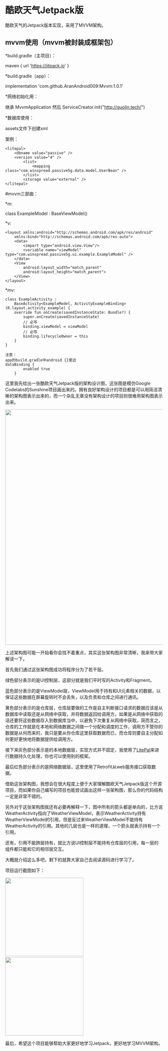 # 酷欧天气Jetpack版
酷欧天气的Jetpack版本实现，采用了MVVM架构。

## mvvm使用（mvvm被封装成框架包）

*build.gradle（主项目）：

maven { url 'https://jitpack.io' }

*build.gradle（app）：

implementation 'com.github.AranAndroid009:Mvvm:1.0.1'

*网络初始化用：

继承 MvvmApplication 然后 ServiceCreator.init("http://guolin.tech/")

*数据库使用：

assets文件下创建xml

案例：
```
<litepal>
    <dbname value="passive" />
    <version value="4" />
        <list>
            <mapping class="com.winspread.passive5g.data.model.UserBean" />   
        </list>
        <storage value="external" />
</litepal>
```
#mvvm三部曲：

*m:

class ExampleModel : BaseViewModel()

*v:
```
<layout xmlns:android="http://schemas.android.com/apk/res/android"
    xmlns:bind="http://schemas.android.com/apk/res-auto">
    <data>
        <import type="android.view.View"/>
        <variable name="viewModel" type="com.winspread.passive5g.ui.example.ExampleModel" />
    </data>
    <View
        android:layout_width="match_parent"
        android:layout_height="match_parent">
    </View>
</layout>
```
*mv:
```
class ExampleActivity :
    BaseActivity<ExampleModel, ActivityExampleBinding>(R.layout.activity_example) {
    override fun onCreate(savedInstanceState: Bundle?) {
        super.onCreate(savedInstanceState)
        // 必写
        binding.viewModel = viewModel
        // 必写
        binding.lifecycleOwner = this
    }
}

注意：
app的build.gradle中android {}里边
dataBinding {
        enabled true
    }
```

这里我先给出一张酷欧天气Jetpack版的架构设计图，这张图是模仿Google Codelabs的Sunshine项目画出来的。拥有良好架构设计的项目都是可以用简洁清晰的架构图表示出来的，而一个杂乱无章没有架构设计的项目则很难用架构图表示出来。

<img src="https://raw.githubusercontent.com/guolindev/coolweatherjetpack/master/images/architecture.jpg" width="750" />

上述架构图可能一开始看你会找不着重点，其实这张架构图非常清晰，我来带大家解读一下。

首先我们通过这张架构图成功将程序分为了若干层。

绿色部分表示的是UI控制层，这部分就是我们平时写的Activity和Fragment。

蓝色部分表示的是ViewModel层，ViewModel用于持有和UI元素相关的数据，以保证这些数据在屏幕旋转时不会丢失，以及负责和仓库之间进行通讯。

黄色部分表示的是仓库层，仓库层要做的工作是自主判断接口请求的数据应该是从数据库中读取还是从网络中获取，并将数据返回给调用方。如果是从网络中获取的话还要将这些数据存入到数据库当中，以避免下次重复从网络中获取。简而言之，仓库的工作就是在本地和网络数据之间做一个分配和调度的工作，调用方不管你的数据是从何而来的，我只是要从你仓库这里获取数据而已，而仓库则要自主分配如何更好更快地将数据提供给调用方。

接下来灰色部分表示是的本地数据层，实现方式并不固定，我使用了<a href="https://github.com/LitePalFramework/LitePal" target="_blank">LitePal</a>来进行数据持久化处理，你也可以使用别的框架。

最后红色部分表示的是网络数据层，这里使用了Retrofit从web服务接口获取数据。

借助这张架构图，我想会在很大程度上便于大家理解酷欧天气Jetpack版这个开源项目，而如果你自己编写的项目也能尝试画出这样一张架构图，那么你的代码结构一定是非常不错的。

另外对于这张架构图我还有必要再解释一下，图中所有的箭头都是单向的，比方说WeatherActivity指向了WeatherViewModel，表示WeatherActivity持有WeatherViewModel的引用，但是反过来WeatherViewModel不能持有WeatherActivity的引用。其他的几层也是一样的道理，一个箭头就表示持有一个引用。

还有，引用不能跨层持有，就比方说UI控制层不能持有仓库层的引用，每一层的组件都只能和它的相邻层交互。

大概就介绍这么多吧，剩下的就靠大家自己去阅读源码进行学习了。

项目运行截图如下：

<img src="https://raw.githubusercontent.com/guolindev/coolweatherjetpack/master/images/Screenshot_1.png" width="250" />&nbsp;&nbsp;&nbsp;&nbsp; &nbsp;&nbsp;&nbsp;&nbsp; &nbsp;&nbsp;<img src="https://raw.githubusercontent.com/guolindev/coolweatherjetpack/master/images/Screenshot_2.png" width="250" />

最后，希望这个项目能够帮助大家更好地学习Jetpack，更好地学习MVVM架构。


